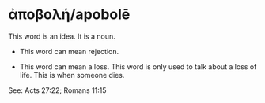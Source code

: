 # ἀποβολή/apobolē 
This word is an idea. It is a noun. 

* This word can mean rejection. 

* This word can mean a loss. This word is only used to talk about a loss of life. This is when someone dies.

See: Acts 27:22; Romans 11:15
